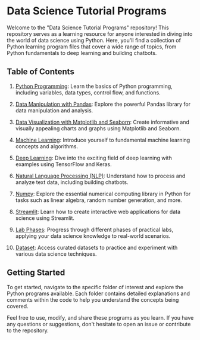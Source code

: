 # Data Science Tutorial Programs

Welcome to the "Data Science Tutorial Programs" repository! This repository serves as a learning resource for anyone interested in diving into the world of data science using Python. Here, you'll find a collection of Python learning program files that cover a wide range of topics, from Python fundamentals to deep learning and building chatbots.

## Table of Contents

1. [Python Programming](./Python_Programming): Learn the basics of Python programming, including variables, data types, control flow, and functions.

2. [Data Manipulation with Pandas](./Pandas): Explore the powerful Pandas library for data manipulation and analysis.

3. [Data Visualization with Matplotlib and Seaborn](./Data_Visualization): Create informative and visually appealing charts and graphs using Matplotlib and Seaborn.

4. [Machine Learning](./Machine_Learning): Introduce yourself to fundamental machine learning concepts and algorithms.

5. [Deep Learning](./Deep_Learning): Dive into the exciting field of deep learning with examples using TensorFlow and Keras.

6. [Natural Language Processing (NLP)](./Natural_Language_Processing): Understand how to process and analyze text data, including building chatbots.

7. [Numpy](./Numpy): Explore the essential numerical computing library in Python for tasks such as linear algebra, random number generation, and more.

8. [Streamlit](./Streamlit): Learn how to create interactive web applications for data science using Streamlit.

9. [Lab Phases](./Lab_Phases): Progress through different phases of practical labs, applying your data science knowledge to real-world scenarios.

10. [Dataset](./Dataset): Access curated datasets to practice and experiment with various data science techniques.


## Getting Started

To get started, navigate to the specific folder of interest and explore the Python programs available. Each folder contains detailed explanations and comments within the code to help you understand the concepts being covered.

Feel free to use, modify, and share these programs as you learn. If you have any questions or suggestions, don't hesitate to open an issue or contribute to the repository.

